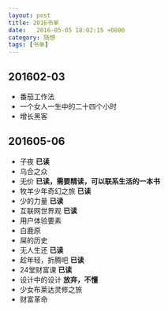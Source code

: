 ```yaml
---
layout: post
title: 2016书单
date:   2016-05-05 18:02:15 +0800
category: 随想
tags: [书单]
---
```


## 201602-03
* 番茄工作法
* 一个女人一生中的二十四个小时
* 增长黑客

## 201605-06
* 子夜 <b>已读</b>
* 乌合之众 
* 无价 <b>已读，需要精读，可以联系生活的一本书</b>
* 牧羊少年奇幻之旅 <b>已读</b>
* 少的力量 <b>已读</b>
* 互联网世界观 <b>已读</b>
* 用户体验要素 
* 白鹿原
* 屎的历史
* 无人生还 <b>已读</b>
* 趁年轻，折腾吧 <b>已读</b>
* 24堂财富课 <b>已读</b>
* 设计中的设计 <b>放弃，不懂</b>
* 少女布莱达灵修之旅
* 财富革命

